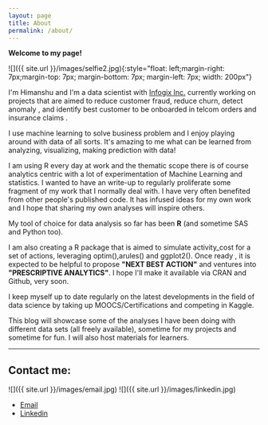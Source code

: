```yaml
---
layout: page
title: About
permalink: /about/
---
```


**Welcome to my page!**

![]({{ site.url }}/images/selfie2.jpg){:style="float: left;margin-right: 7px;margin-top: 7px; margin-bottom: 7px; margin-left: 7px; width: 200px"}

I'm Himanshu and I'm a data scientist with [Infogix Inc.](http://infogix.com) currently working on projects that are aimed to  reduce customer fraud, reduce churn, detect anomaly , and identify best customer to be onboarded in telcom orders and insurance claims .

I use machine learning to solve business problem and I enjoy playing around with data of all sorts. It's amazing to me what can be learned from analyzing, visualizing, making prediction with data!

I am using R every day at work and the thematic scope there is of course analytics centric with a lot of experimentation of Machine Learning and statistics. I wanted to have an write-up to regularly proliferate some fragment of my work that I normally deal with. I have very often benefited from other people's published code. It has infused ideas for my own work and I hope that sharing my own analyses will inspire others. 

My tool of choice for data analysis so far has been **R** (and sometime SAS and Python too).

I am also creating a R package that is aimed to simulate activity_cost for a set of actions, leveraging optim(),arules() and ggplot2(). Once ready , it is expected to be helpful to propose **"NEXT BEST ACTION"**  and ventures into **"PRESCRIPTIVE ANALYTICS"**. I hope I'll make it available via CRAN and Github, very soon.

I keep myself up to date regularly on the latest developments in the field of data science by taking up MOOCS/Certifications and competing in Kaggle.

This blog will showcase some of the analyses I have been doing with different data sets (all freely available), sometime for my projects and sometime for fun. I will also host materials for learners.

---

## Contact me:

![]({{ site.url }}/images/email.jpg)
![]({{ site.url }}/images/linkedin.jpg)


- [Email](mailto:himanshusin@gmail.com)
- [Linkedin](https://www.linkedin.com/in/himanshu-sinha-7a8a5311/)
